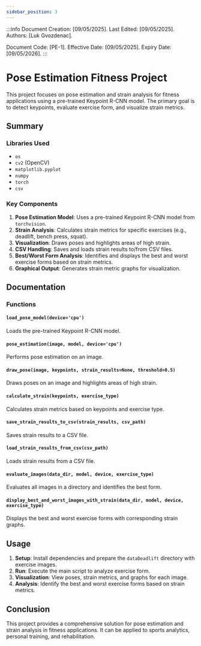 ```yaml
---
sidebar_position: 3
---
```


:::info
Document Creation: [09/05/2025]. Last Edited: [09/05/2025]. Authors: [Luk Gvozdenac].

Document Code: [PE-1]. Effective Date: [09/05/2025]. Expiry Date: [09/05/2026].
:::

# Pose Estimation Fitness Project

This project focuses on pose estimation and strain analysis for fitness applications using a pre-trained Keypoint R-CNN model. The primary goal is to detect keypoints, evaluate exercise form, and visualize strain metrics.

## Summary

### Libraries Used
- `os`
- `cv2` (OpenCV)
- `matplotlib.pyplot`
- `numpy`
- `torch`
- `csv`

### Key Components
1. **Pose Estimation Model**: Uses a pre-trained Keypoint R-CNN model from `torchvision`.
2. **Strain Analysis**: Calculates strain metrics for specific exercises (e.g., deadlift, bench press, squat).
3. **Visualization**: Draws poses and highlights areas of high strain.
4. **CSV Handling**: Saves and loads strain results to/from CSV files.
5. **Best/Worst Form Analysis**: Identifies and displays the best and worst exercise forms based on strain metrics.
6. **Graphical Output**: Generates strain metric graphs for visualization.

## Documentation

### Functions

#### `load_pose_model(device='cpu')`
Loads the pre-trained Keypoint R-CNN model.

#### `pose_estimation(image, model, device='cpu')`
Performs pose estimation on an image.

#### `draw_pose(image, keypoints, strain_results=None, threshold=0.5)`
Draws poses on an image and highlights areas of high strain.

#### `calculate_strain(keypoints, exercise_type)`
Calculates strain metrics based on keypoints and exercise type.

#### `save_strain_results_to_csv(strain_results, csv_path)`
Saves strain results to a CSV file.

#### `load_strain_results_from_csv(csv_path)`
Loads strain results from a CSV file.

#### `evaluate_images(data_dir, model, device, exercise_type)`
Evaluates all images in a directory and identifies the best form.

#### `display_best_and_worst_images_with_strain(data_dir, model, device, exercise_type)`
Displays the best and worst exercise forms with corresponding strain graphs.

## Usage

1. **Setup**: Install dependencies and prepare the `dataDeadlift` directory with exercise images.
2. **Run**: Execute the main script to analyze exercise form.
3. **Visualization**: View poses, strain metrics, and graphs for each image.
4. **Analysis**: Identify the best and worst exercise forms based on strain metrics.

## Conclusion
This project provides a comprehensive solution for pose estimation and strain analysis in fitness applications. It can be applied to sports analytics, personal training, and rehabilitation.
